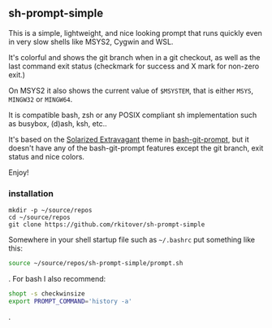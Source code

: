 ## sh-prompt-simple

This is a simple, lightweight, and nice looking prompt that runs quickly
even in very slow shells like MSYS2, Cygwin and WSL.

It's colorful and shows the git branch when in a git checkout, as well as the
last command exit status (checkmark for success and X mark for non-zero exit.)

On MSYS2 it also shows the current value of `$MSYSTEM`, that is either `MSYS`,
`MINGW32` or `MINGW64`.

It is compatible bash, zsh or any POSIX compliant sh implementation such as
busybox, (d)ash, ksh, etc..

It's based on the [Solarized
Extravagant](https://github.com/magicmonty/bash-git-prompt/blob/master/themes/Solarized_Extravagant.bgptheme)
theme in [bash-git-prompt](https://github.com/magicmonty/bash-git-prompt), but
it doesn't have any of the bash-git-prompt features except the git branch, exit
status and nice colors.

Enjoy!

### installation

```shell
mkdir -p ~/source/repos
cd ~/source/repos
git clone https://github.com/rkitover/sh-prompt-simple
```

Somewhere in your shell startup file such as `~/.bashrc` put something like this:

```bash
source ~/source/repos/sh-prompt-simple/prompt.sh
```

. For bash I also recommend:

```bash
shopt -s checkwinsize
export PROMPT_COMMAND='history -a'
```
.
